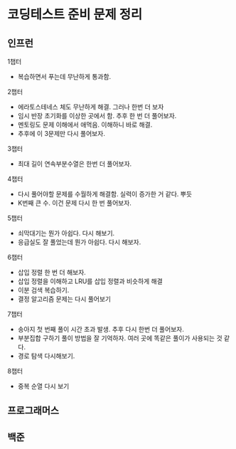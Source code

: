# 코딩테스트 준비 문제 정리

## 인프런

1챕터

* 복습하면서 푸는데 무난하게 통과함.

2챕터

* 에라토스테네스 체도 무난하게 해결. 그러나 한번 더 보자
* 임시 반장 초기화를 이상한 곳에서 함. 추후 한 번 더 풀어보자.
* 멘토링도 문제 이해에서 애먹음. 이해하니 바로 해결.
* 추후에 이 3문제만 다시 풀어보자.

3챕터

* 최대 길이 연속부분수열은 한번 더 풀어보자.

4챕터

* 다시 풀어야할 문제를 수월하게 해결함. 실력이 증가한 거 같다. 뿌듯
* K번째 큰 수. 이건 문제 다시 한 번 풀어보자.

5챕터

* 쇠막대기는 뭔가 아쉽다. 다시 해보기.
* 응급실도 잘 풀었는데 뭔가 아쉽다. 다시 해보자.

6챕터

* 삽입 정렬 한 번 더 해보자.
* 삽입 정렬을 이해하고 LRU를 삽입 정렬과 비슷하게 해결
* 이분 검색 복습하기.
* 결정 알고리즘 문제는 다시 풀어보기

7챕터

* 송아지 첫 번째 풀이 시간 초과 발생. 추후 다시 한번 더 풀어보자.
* 부분집합 구하기 풀이 방법을 잘 기억하자. 여러 곳에 똑같은 풀이가 사용되는 것 같다.
* 경로 탐색 다시해보기.

8챕터

* 중복 순열 다시 보기

## 프로그래머스



## 백준




